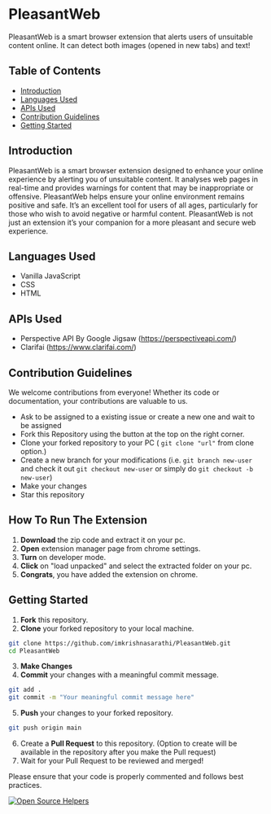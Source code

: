# PleasantWeb

PleasantWeb is a smart browser extension that alerts users of unsuitable content online. It can detect both images (opened in new tabs) and text!

## Table of Contents

- [Introduction](#Introduction)
- [Languages Used](#languages-used)
- [APIs Used](#apis-used)
- [Contribution Guidelines](#contribution-guidelines)
- [Getting Started](#getting-started)


## Introduction

PleasantWeb is a smart browser extension designed to enhance your online experience by alerting you of unsuitable content. It analyses web pages in real-time and provides warnings for content that may be inappropriate or offensive. PleasantWeb helps ensure your online environment remains positive and safe. It’s an excellent tool for users of all ages, particularly for those who wish to avoid negative or harmful content. PleasantWeb is not just an extension it’s your companion for a more pleasant and secure web experience.

## Languages Used

- Vanilla JavaScript
- CSS
- HTML

## APIs Used

- Perspective API By Google Jigsaw (https://perspectiveapi.com/)
- Clarifai (https://www.clarifai.com/)

## Contribution Guidelines

We welcome contributions from everyone! Whether its code or documentation, your contributions are valuable to us.

- Ask to be assigned to a existing issue or create a new one and wait to be assigned
- Fork this Repository using the button at the top on the right corner.
- Clone your forked repository to your PC ( `git clone "url"` from clone option.)
- Create a new branch for your modifications (i.e. `git branch new-user` and check it out  `git checkout new-user` or simply do `git checkout -b new-user`)
- Make your changes
- Star this repository

## How To Run The Extension

1. **Download** the zip code and extract it on your pc.
2. **Open** extension manager page from chrome settings.
3. **Turn** on developer mode.
4. **Click** on "load unpacked" and select the extracted folder on your pc.
5. **Congrats**, you have added the extension on chrome.

## Getting Started

1. **Fork** this repository.
2. **Clone** your forked repository to your local machine.
```bash
git clone https://github.com/imkrishnasarathi/PleasantWeb.git
cd PleasantWeb
```
3. **Make Changes**
4. **Commit** your changes with a meaningful commit message.
```bash
git add .
git commit -m "Your meaningful commit message here"
```
5. **Push** your changes to your forked repository.
```bash
git push origin main
```
6. Create a **Pull Request** to this repository. (Option to create will be available in the repository after you make the Pull request)
7. Wait for your Pull Request to be reviewed and merged!

Please ensure that your code is properly commented and follows best practices.

[![Open Source Helpers](https://www.codetriage.com/imkrishnasarathi/pleasantweb/badges/users.svg)](https://www.codetriage.com/imkrishnasarathi/pleasantweb)
  
